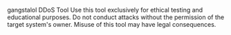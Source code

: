 gangstalol DDoS Tool
Use this tool exclusively for ethical testing and educational purposes. Do not conduct attacks without the permission of the target system's owner. Misuse of this tool may have legal consequences.
